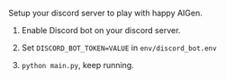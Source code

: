 Setup your discord server to play with happy AIGen.

1. Enable Discord bot on your discord server.

2. Set `DISCORD_BOT_TOKEN=VALUE` in `env/discord_bot.env`

3. `python main.py`, keep running.
